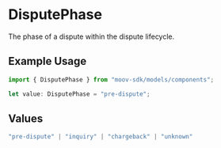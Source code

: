 # DisputePhase

The phase of a dispute within the dispute lifecycle.

## Example Usage

```typescript
import { DisputePhase } from "moov-sdk/models/components";

let value: DisputePhase = "pre-dispute";
```

## Values

```typescript
"pre-dispute" | "inquiry" | "chargeback" | "unknown"
```